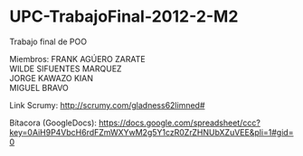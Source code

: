 UPC-TrabajoFinal-2012-2-M2
==========================

Trabajo final de POO

Miembros:
FRANK AGÚERO ZARATE                                                                                       
WILDE SIFUENTES MARQUEZ                                                                                      
JORGE KAWAZO KIAN                                                                                         
MIGUEL BRAVO

Link Scrumy:
http://scrumy.com/gladness62limned#

Bítacora (GoogleDocs):
https://docs.google.com/spreadsheet/ccc?key=0AiH9P4VbcH6rdFZmWXYwM2g5Y1czR0ZrZHNUbXZuVEE&pli=1#gid=0

